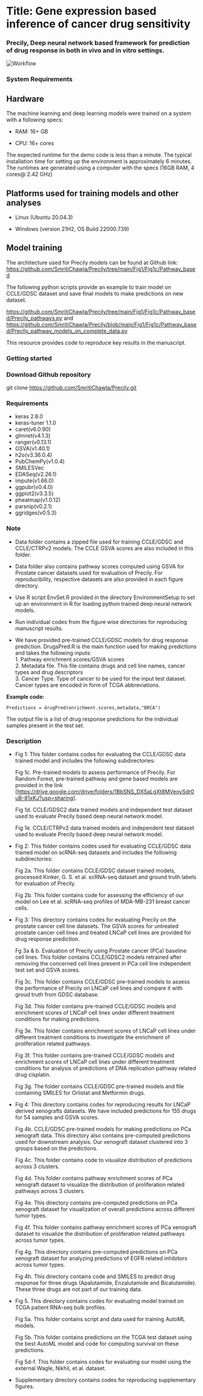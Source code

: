 
<H1> Title: Gene expression based inference of cancer drug sensitivity </H1>

<H3> Precily, Deep neural network based framework for prediction of drug response in both in vivo and in vitro settings.</H3>

![Workflow](Workflow.png)


<H3> System Requirements </H3>

<H2> Hardware </H2>

The machine learning and deep learning models were trained on a system with a following specs:

* RAM: 16+ GB

* CPU: 16+ cores

The expected runtime for the demo code is less than a minute.
The typical installation time for setting  up the environment is approximately 6 minutes. The runtimes are generated using a computer with the specs (16GB RAM, 4 cores@ 2.42 GHz)

<h2> Platforms used for training models and other analyses </h2>

* Linux (Ubuntu 20.04.3)

* Windows (version 21H2, OS Build 22000.739)


<h2> Model training </h2>

The architecture used for Precily models can be found at Github link: <br> https://github.com/SmritiChawla/Precily/tree/main/Fig1/Fig1c/Pathway_based

The following python scripts provide an example to train model on CCLE/GDSC dataset and save final models to make predictions on new dataset.<br>

https://github.com/SmritiChawla/Precily/tree/main/Fig1/Fig1c/Pathway_based/Precily_pathways.py and https://github.com/SmritiChawla/Precily/blob/main/Fig1/Fig1c/Pathway_based/Preclly_pathway_models_on_complete_data.py

This resource provides code to reproduce key results in the manuscript.

<h3>Getting started</h3>

<H3>Download Github repository </H3>

   git clone https://github.com/SmritiChawla/Precily.git

<H3> Requirements </H3>

   * keras 2.8.0 
   * keras-tuner 1.1.0
   * caret(v6.0.90) 
   * glmnet(v4.1.3) 
   * ranger(v0.13.1) 
   * GSVA(v1.40.1)
   * h2o(v3.36.0.4)
   * PubChemPy(v1.0.4)
   * SMILESVec
   * EDASeq(v2.26.1)
   * impute(v1.66.0)
   * ggpubr(v0.4.0)
   * ggplot2(v3.3.5)
   * pheatmap(v1.0.12)
   * parsnip(v0.2.1)
   * ggridges(v0.5.3)
   
<H3>Note</H3>

* Data folder contains a zipped file used for training CCLE/GDSC and CCLE/CTRPv2 models. The CCLE GSVA scores are also included in this folder. 
* Data folder also contains pathway scores computed using GSVA for Prostate cancer datasets used for evaluation of Precily. For reproducibility, respective datasets are also provided in each figure directory.

* Use R script EnvSet.R provided in the directory EnvironmentSetup to set up an environment in R for loading python trained deep neural network models.

* Run individual codes from the figure wise directories for reproducing manuscript results.

* We have provided pre-trained CCLE/GDSC models for drug response prediction. DrugsPred.R is the main function used for making predictions and takes the following inputs:
   <br>1. Pathway enrichment scores/GSVA scores
   <br>2. Metadata file. This file contains drugs and cell line names, cancer types and drug descriptors
   <br>3. Cancer Type. Type of cancer to be used for the input test dataset. Cancer types are encoded in form of TCGA abbreviations. 
      
 <b>Example code:</b>
 
 ```Predictions = drugPred(enrichment.scores,metadata,"BRCA")```
 
 The output file is a list of drug response predictions for the individual samples present in the test set.
 


<H3> Description </H3>

   * Fig 1: This folder contains codes for evaluating the CCLE/GDSC data trained model and includes the following subdirectories: 

     Fig 1c. Pre-trained models to assess performance of Precily. For Random Forest, pre-trained pathway and gene based models are provided in the link [https://drive.google.com/drive/folders/1BbSNS_DXSaLgXt8MVeoySdr0uB-81xKJ?usp=sharing]. 

     Fig 1d. CCLE/GDSC2 data trained models and independent test dataset used to evaluate Precily based deep neural network model. 

     Fig 1e. CCLE/CTRPv2 data trained models and independent test dataset used to evaluate Precily based deep neural network model.


   * Fig 2: This folder contains codes used for evaluating CCLE/GDSC data trained model on scRNA-seq datasets and includes the following subdirectories:

     Fig 2a. This folder contains CCLE/GDSC dataset trained models, processed Kinker,   G. S. et al. scRNA-seq dataset and ground truth labels for evaluation of         Precily.
    
     Fig 2b. This folder contains code for assessing the efficiency of our model on Lee et al. scRNA-seq profiles of MDA-MB-231 breast cancer cells. 


* Fig 3: This directory contains codes for evaluating Precily on the prostate cancer cell line datasets. The GSVA scores for untreated prostate cancer cell lines and treated LNCaP cell lines are provided for drug response prediction.
      
  Fg 3a & b. Evaluation of Precily using Prostate cancer (PCa) baseline cell lines. This folder contains CCLE/GDSC2 models retrained after removing the concerned cell lines present in PCa cell line independent test set and GSVA scores. 
   
  Fig 3c.  This folder contains CCLE/GDSC pre-trained models to assess the performance of Precily on LNCaP cell lines and compare it with groud truth from GDSC database.
   
  Fig 3d. This folder contains pre-trained CCLE/GDSC models and enrichment scores of LNCaP cell lines under different treatment conditions for making predictions.
   
  Fig 3e. This folder contains enrichment scores of LNCaP cell lines under different treatment conditions to investigate the enrichment of proliferation related pathways.
   
  Fig 3f. This folder contains pre-trained CCLE/GDSC models and enrichment scores of LNCaP cell lines under different treatment conditions for analysis of predictions of DNA replication pathway related drug cisplatin.
   
  Fig 3g. The folder contains CCLE/GDSC pre-trained models and file containing SMILES for Orlistat and Metformin drugs.


* Fig 4: This directory contains codes for reproducing results for LNCaP derived xenografts datasets. We have included predictions for 155 drugs for 54 samples and GSVA scores.
   
  Fig 4b. CCLE/GDSC pre-trained models for making predictions on PCa xenograft data. This directory also contains pre-computed predictions used for downstream analysis.  Our xenograft dataset clustered into 3 groups based on the predictions.
   
  Fig 4c. This folder contains code to visualize distribution of predictions across 3 clusters.
   
  Fig 4d. This folder contains pathway enrichment scores of PCa xenograft dataset to visualize the distribution of proliferation related pathways across 3 clusters.
   
  Fig 4e. This directory contains pre-computed predictions on PCa xenograft dataset for visualization of overall predictions across different tumor types.
   
  Fig 4f. This folder contains pathway enrichment scores of PCa xenograft dataset to visualize the distribution of proliferation related pathways across tumor types.
   
  Fig 4g. This directory contains pre-computed predictions on PCa xenograft dataset for analyzing predictions of EGFR related inhibitors across tumor types.
   
  Fig 4h. This directory contains code and SMILES to predict drug response for three drugs (Apalutamide, Enzalutamide and Bicalutamide). These three drugs are not part of our training data.

 * Fig 5. This directory contains codes for evaluating model trained on TCGA patient RNA-seq bulk profiles.

   Fig 5a. This folder contains script and data used for training AutoML models.

   Fig 5b. This folder contains predictions on the TCGA test dataset using the best AutoML model and code for computing survival on these predictions.

   Fig 5d-f. This folder contains codes for evaluating our model using the external Wagle, Nikhil, et al. dataset.
   
* Supplementary directory contains codes for reproducing supplementary figures.
